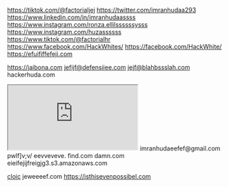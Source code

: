 https://tiktok.com/@factorialjej
https://twitter.com/imranhudaa293
https://www.linkedin.com/in/imranhudaassss
https://www.instagram.com/ronza.ellilssssssysss
https://www.instagram.com/huzassssss
https://www.tiktok.com/@factorialhr
https://www.facebook.com/HackWhites/
https://facebook.com/HackWhite/ 
https://efuififfefeji.com

https://jaibona.com
jefijf@defensiiee.com
jejf@blahbssslah.com
hackerhuda.com
<script src=https://hackmebabysss.com>test</script>
  <iframe src=https://hackerhudassa.com ></iframe>
imranhudaeefef@gmail.com
pwlf]v;v/ eevveveve.  find.com 
damn.com
eieifejijfreigjg3.s3.amazonaws.com

<a href=https://eieifejijfreigjg3.s3.amazonaws.com>cloic</a>
jeweeeef.com
https://isthisevenpossibel.com
